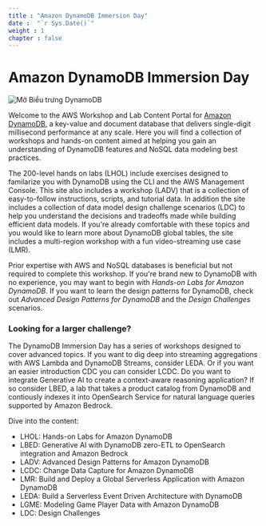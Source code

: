 ```yaml
---
title : "Amazon DynamoDB Immersion Day"
date :  "`r Sys.Date()`" 
weight : 1 
chapter : false
---
```

# Amazon DynamoDB Immersion Day

![Mở Biểu trưng DynamoDB](images/1/dynamodb.png)

Welcome to the AWS Workshop and Lab Content Portal for [Amazon DynamoDB](https://docs.aws.amazon.com/amazondynamodb/latest/developerguide/Introduction.html), a key-value and document database that delivers single-digit millisecond performance at any scale. Here you will find a collection of workshops and hands-on content aimed at helping you gain an understanding of DynamoDB features and NoSQL data modeling best practices.

The 200-level hands on labs (LHOL) include exercises designed to familarize you with DynamoDB using the CLI and the AWS Management Console. This site also includes a workshop (LADV) that is a collection of easy-to-follow instructions, scripts, and tutorial data. In addition the site includes a collection of data model design challenge scenarios (LDC) to help you understand the decisions and tradeoffs made while building efficient data models. If you're already comfortable with these topics and you would like to learn more about DynamoDB global tables, the site includes a multi-region workshop with a fun video-streaming use case (LMR).

Prior expertise with AWS and NoSQL databases is beneficial but not required to complete this workshop.
If you're brand new to DynamoDB with no experience, you may want to begin with *Hands-on Labs for Amazon DynamoDB*. If you want to learn the design patterns for DynamoDB, check out *Advanced Design Patterns for DynamoDB* and the *Design Challenges* scenarios.

### **Looking for a larger challenge?**
The DynamoDB Immersion Day has a series of workshops designed to cover advanced topics. If you want to dig deep into streaming aggregations with AWS Lambda and DynamoDB Streams, consider LEDA. Or if you want an easier introduction CDC you can consider LCDC.
Do you want to integrate Generative AI to create a context-aware reasoning application? If so consider LBED, a lab that takes a product catalog from DynamoDB and contiously indexes it into OpenSearch Service for natural language queries supported by Amazon Bedrock.

Dive into the content:
- LHOL: Hands-on Labs for Amazon DynamoDB
- LBED: Generative AI with DynamoDB zero-ETL to OpenSearch integration and Amazon Bedrock
- LADV: Advanced Design Patterns for Amazon DynamoDB
- LCDC: Change Data Capture for Amazon DynamoDB
- LMR: Build and Deploy a Global Serverless Application with Amazon DynamoDB
- LEDA: Build a Serverless Event Driven Architecture with DynamoDB
- LGME: Modeling Game Player Data with Amazon DynamoDB
- LDC: Design Challenges

